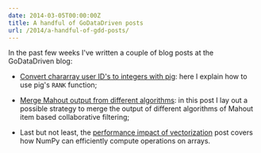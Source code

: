```yaml
---
date: 2014-03-05T00:00:00Z
title: A handful of GoDataDriven posts
url: /2014/a-handful-of-gdd-posts/
---
```


In the past few weeks I've written a couple of blog posts at the GoDataDriven blog:

+ [Convert chararray user ID's to integers with pig][pig]: here I explain how to use pig's `RANK`
  function;

+ [Merge Mahout output from different algorithms][mahout]: in this post I lay out a possible
  strategy to merge the output of different algorithms of Mahout item based collaborative filtering;

+ Last but not least, the [performance impact of vectorization][numpy] post covers how NumPy can
  efficiently compute operations on arrays.

[pig]: http://blog.godatadriven.com/convert-chararray-user-ids-to-integer-pig.html
[mahout]: http://blog.godatadriven.com/merge-mahout-recommendations-results-from-different-algorithms.html
[numpy]: http://blog.godatadriven.com/the-performance-impact-of-vectorized-operations.html
